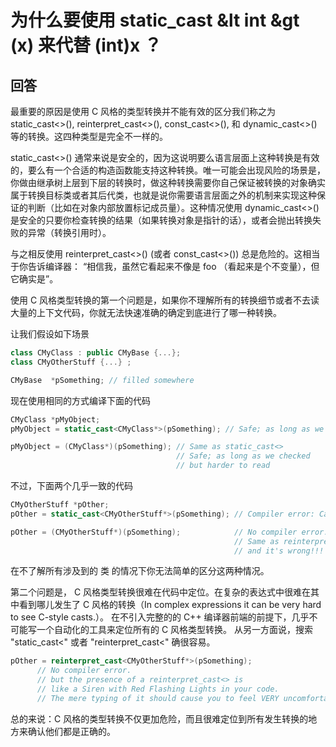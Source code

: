 # 为什么要使用 static_cast &lt int &gt (x) 来代替 (int)x ？

## 回答

最重要的原因是使用 C 风格的类型转换并不能有效的区分我们称之为 static_cast<>(), reinterpret_cast<>(), const_cast<>(), 和 dynamic_cast<>() 等的转换。这四种类型是完全不一样的。

static_cast<>() 通常来说是安全的，因为这说明要么语言层面上这种转换是有效的，要么有一个合适的构造函数能支持这种转换。唯一可能会出现风险的场景是，你做由继承树上层到下层的转换时，做这种转换需要你自己保证被转换的对象确实属于转换目标类或者其后代类，也就是说你需要语言层面之外的机制来实现这种保证的判断（比如在对象内部放置标记成员量）。这种情况使用 dynamic_cast<>() 是安全的只要你检查转换的结果（如果转换对象是指针的话），或者会抛出转换失败的异常（转换引用时）。

与之相反使用 reinterpret_cast<>() (或者 const_cast<>()) 总是危险的。这相当于你告诉编译器： “相信我，虽然它看起来不像是 foo （看起来是个不变量），但它确实是”。

使用 C 风格类型转换的第一个问题是，如果你不理解所有的转换细节或者不去读大量的上下文代码，你就无法快速准确的确定到底进行了哪一种转换。

让我们假设如下场景

```C++
class CMyClass : public CMyBase {...};
class CMyOtherStuff {...} ;

CMyBase  *pSomething; // filled somewhere
```

现在使用相同的方式编译下面的代码

```C++
CMyClass *pMyObject;
pMyObject = static_cast<CMyClass*>(pSomething); // Safe; as long as we checked

pMyObject = (CMyClass*)(pSomething); // Same as static_cast<>
                                     // Safe; as long as we checked
                                     // but harder to read
```

不过，下面两个几乎一致的代码

```C++
CMyOtherStuff *pOther;
pOther = static_cast<CMyOtherStuff*>(pSomething); // Compiler error: Can't convert

pOther = (CMyOtherStuff*)(pSomething);            // No compiler error.
                                                  // Same as reinterpret_cast<>
                                                  // and it's wrong!!!
```

在不了解所有涉及到的 类 的情况下你无法简单的区分这两种情况。

第二个问题是， C 风格类型转换很难在代码中定位。在复杂的表达式中很难在其中看到哪儿发生了 C 风格的转换（In complex expressions it can be very hard to see C-style casts.）。 在不引入完整的的 C++ 编译器前端的前提下，几乎不可能写一个自动化的工具来定位所有的 C 风格类型转换。 从另一方面说，搜索 "static_cast<" 或者 "reinterpret_cast<" 确很容易。

```C++
pOther = reinterpret_cast<CMyOtherStuff*>(pSomething);
      // No compiler error.
      // but the presence of a reinterpret_cast<> is
      // like a Siren with Red Flashing Lights in your code.
      // The mere typing of it should cause you to feel VERY uncomfortable.
```

总的来说：C 风格的类型转换不仅更加危险，而且很难定位到所有发生转换的地方来确认他们都是正确的。
